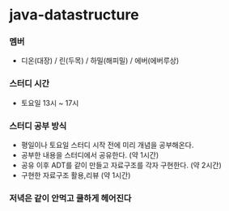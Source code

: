 # java-datastructure

### 멤버
- 디온(대장) / 린(두목) / 하밀(해피밀) / 에버(에버루상)

### 스터디 시간
- 토요일 13시 ~ 17시

### 스터디 공부 방식
- 평일이나 토요일 스터디 시작 전에 미리 개념을 공부해온다.
- 공부한 내용을 스터디에서 공유한다. (약 1시간)
- 공유 이후 ADT를 같이 만들고 자료구조를 각자 구현한다. (약 2시간)
- 구현한 자료구조 활용,리뷰 (약 1시간)

### 저녁은 같이 안먹고 쿨하게 헤어진다 

